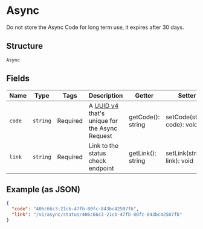 
# Async

Do not store the Async Code for long term use, it expires after 30 days.

## Structure

`Async`

## Fields

| Name | Type | Tags | Description | Getter | Setter |
|  --- | --- | --- | --- | --- | --- |
| `code` | `string` | Required | A [UUID v4](https://datatracker.ietf.org/doc/html/rfc4122) that's unique for the Async Request | getCode(): string | setCode(string code): void |
| `link` | `string` | Required | Link to the status check endpoint | getLink(): string | setLink(string link): void |

## Example (as JSON)

```json
{
  "code": "406c66c3-21cb-47fb-80fc-843bc42507fb",
  "link": "/v1/async/status/406c66c3-21cb-47fb-80fc-843bc42507fb"
}
```

